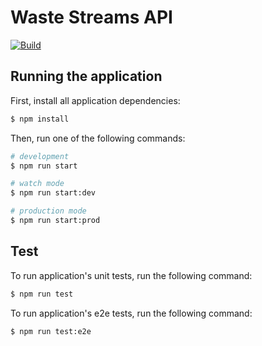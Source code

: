 # Waste Streams API
[![Build](https://github.com/gabrieledarrigo/waste-streams/actions/workflows/build.yml/badge.svg)](https://github.com/gabrieledarrigo/waste-streams/actions/workflows/build.yml)

## Running the application

First, install all application dependencies:

```bash
$ npm install
```

Then, run one of the following commands:  

```bash
# development
$ npm run start

# watch mode
$ npm run start:dev

# production mode
$ npm run start:prod
```

## Test

To run application's unit tests, run the following command:

```bash
$ npm run test
```

To run application's e2e tests, run the following command:

```bash
$ npm run test:e2e
```
